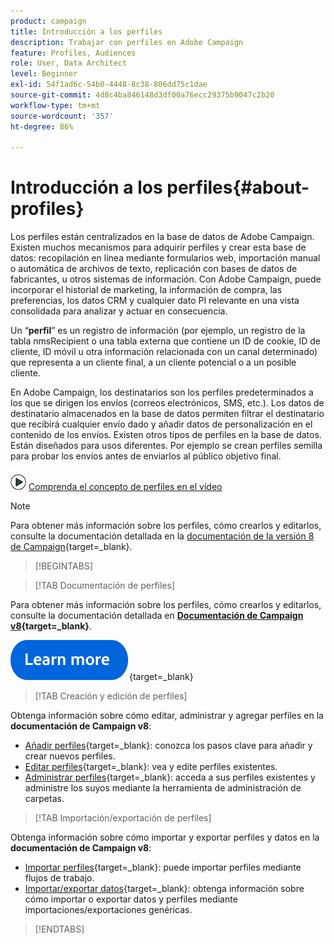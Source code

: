 ```yaml
---
product: campaign
title: Introducción a los perfiles
description: Trabajar con perfiles en Adobe Campaign
feature: Profiles, Audiences
role: User, Data Architect
level: Beginner
exl-id: 54f1ad6c-54b0-4448-8c38-806dd75c1dae
source-git-commit: 4d8c4ba846148d3df00a76ecc29375b9047c2b20
workflow-type: tm+mt
source-wordcount: '357'
ht-degree: 86%

---
```


# Introducción a los perfiles{#about-profiles}



Los perfiles están centralizados en la base de datos de Adobe Campaign. Existen muchos mecanismos para adquirir perfiles y crear esta base de datos: recopilación en línea mediante formularios web, importación manual o automática de archivos de texto, replicación con bases de datos de fabricantes, u otros sistemas de información. Con Adobe Campaign, puede incorporar el historial de marketing, la información de compra, las preferencias, los datos CRM y cualquier dato PI relevante en una vista consolidada para analizar y actuar en consecuencia.

Un “**perfil**” es un registro de información (por ejemplo, un registro de la tabla nmsRecipient o una tabla externa que contiene un ID de cookie, ID de cliente, ID móvil u otra información relacionada con un canal determinado) que representa a un cliente final, a un cliente potencial o a un posible cliente.

En Adobe Campaign, los destinatarios son los perfiles predeterminados a los que se dirigen los envíos (correos electrónicos, SMS, etc.). Los datos de destinatario almacenados en la base de datos permiten filtrar el destinatario que recibirá cualquier envío dado y añadir datos de personalización en el contenido de los envíos. Existen otros tipos de perfiles en la base de datos. Están diseñados para usos diferentes. Por ejemplo se crean perfiles semilla para probar los envíos antes de enviarlos al público objetivo final.

![Vídeo que muestra los perfiles y cómo funcionan](assets/do-not-localize/how-to-video.png) [Comprenda el concepto de perfiles en el vídeo](#create-profiles-video)

>[!NOTE]
>
>Para obtener más información sobre los perfiles, cómo crearlos y editarlos, consulte la documentación detallada en la [documentación de la versión 8 de Campaign](https://experienceleague.adobe.com/es/docs/campaign/campaign-v8/audience/gs-audiences){target=_blank}.

>[!BEGINTABS]

>[!TAB Documentación de perfiles]

Para obtener más información sobre los perfiles, cómo crearlos y editarlos, consulte la documentación detallada en **[Documentación de Campaign v8](https://experienceleague.adobe.com/es/docs/campaign/campaign-v8/audience/gs-audiences){target=_blank}**.

[![imagen](../../assets/do-not-localize/learn-more-button.svg)](https://experienceleague.adobe.com/es/docs/campaign/campaign-v8/audience/gs-audiences){target=_blank}

>[!TAB Creación y edición de perfiles]

Obtenga información sobre cómo editar, administrar y agregar perfiles en la **documentación de Campaign v8**:

* [Añadir perfiles](https://experienceleague.adobe.com/es/docs/campaign-classic/using/getting-started/profile-management/adding-profiles){target=_blank}: conozca los pasos clave para añadir y crear nuevos perfiles.
* [Editar perfiles](https://experienceleague.adobe.com/es/docs/campaign/campaign-v8/audience/view-profiles?lang=es#_blank){target=_blank}: vea y edite perfiles existentes.
* [Administrar perfiles](https://experienceleague.adobe.com/es/docs/campaign/campaign-v8/config/configuration/folders-and-views?lang=es#_blank){target=_blank}: acceda a sus perfiles existentes y administre los suyos mediante la herramienta de administración de carpetas.

>[!TAB Importación/exportación de perfiles]

Obtenga información sobre cómo importar y exportar perfiles y datos en la **documentación de Campaign v8**:

* [Importar perfiles](https://experienceleague.adobe.com/es/docs/campaign/campaign-v8/audience/add-profiles/import-profiles){target=_blank}: puede importar perfiles mediante flujos de trabajo.
* [Importar/exportar datos](https://experienceleague.adobe.com/es/docs/campaign/campaign-v8/data/import){target=_blank}: obtenga información sobre cómo importar o exportar datos y perfiles mediante importaciones/exportaciones genéricas.

>[!ENDTABS]

<!--
## Profile types {#profile-types}

Adobe Campaign lets you manage profiles throughout their entire lifecycle: creation, import, targeting, action tracking, updates, etc.

Each profile matches a database entry. They contain all the information required for targeting, qualifying and tracking individuals.

Profiles can be identified based on storage space. This means that a profile can match: a recipient, a visitor, an operator, a subscriber, a prospect, etc.

## Recipient profiles {#recipient-profiles}

Delivery recipients are stored in the database as profiles containing the information linked to them: last name, first name, address, subscriptions, deliveries, etc. When you create campaigns, you can define the target of the deliveries to a selection of the profiles in the base according to simple or advanced criteria.

You can also create campaigns aimed at recipients whose profiles are stored not in the database, but in files. These are known as "external" deliveries. For more information about this type of delivery, refer to [this page](../../delivery/using/steps-defining-the-target-population.md#selecting-external-recipients).

The main methods for creating recipient profiles are as follows:

* direct input in the graphical interface screens,
* importing recipient lists,
* on-line collection via web forms.

>[!NOTE]
>
>To find out how files and web forms are imported, refer to [Generic imports and exports](../../platform/using/get-started-data-import-export.md).

## Profiles and targets {#profiles-and-targets}

The **[!UICONTROL Profiles and targets]** link lets you display recipients stored in Adobe Campaign database. You can create new recipient, edit an existing recipient and access its profile. For more on this, refer to [this page](../../platform/using/editing-a-profile.md).

![](assets/d_ncs_user_interface_target_link.png)

It also gives you access to:

* lists - [Learn more](../../platform/using/creating-and-managing-lists.md)
* subscription services - [Learn more](../../delivery/using/managing-subscriptions.md)
* web applications - [Learn more](../../web/using/about-web-applications.md)
* imports and exports (jobs) - [Learn more](../../platform/using/about-generic-imports-exports.md)
* targeting workflows - [Learn more](../../workflow/using/building-a-workflow.md#implementation-steps-)

The recipients page lets you perform frequent operations on profiles: edits, updates, adds, deletions, sorts.

For more advanced profile manipulations, you need to edit the Adobe Campaign tree. To do this, click the **[!UICONTROL Explorer]** link on the Adobe Campaign home page.

By default, recipients are stored in the **[!UICONTROL Profiles and Targets > Recipients]** node of the tree. You can create recipients from this view, as well as:

* sort and filter the profiles of the database - [Learn more](../../platform/using/filtering-options.md)
* move, copy or delete profiles from the database - [Learn more](../../platform/using/managing-profiles.md),
* update profiles - [Learn more](../../platform/using/updating-data.md)
* export recipients - [Learn more](../../platform/using/exporting-and-importing-profiles.md)
* create recipient groups - [Learn more](../../platform/using/creating-and-managing-lists.md)

To access advanced functionalities and configurations, you need to click the **[!UICONTROL Explorer]** icon. 

![](assets/d_ncs_user_interface01.png)

The general layout of the Adobe Campaign explorer is presented in [this page](../../platform/using/adobe-campaign-explorer.md).

>[!NOTE]
>
>You can also display an advanced view of this list from the Adobe Campaign tree by clicking the **[!UICONTROL Profiles and targets > Recipients]** link. The list display can be configured to suit your needs. You can add or delete columns, define column order, sort data, etc. List display configuration is described in [this page](../../platform/using/adobe-campaign-ui-lists.md).  
>
>You can also define recipient views. For further information about this functionality, refer to [this section](../../platform/using/access-management-folders.md).

## Active profiles {#active-profiles}

An active profile is a profile that customer has attempted to communicate with during the past 12 months via any channel.

According to your contract, each of your Campaign instances is provisioned with a specific amount of active profiles that are counted for billing purposes. Please refer to your latest contract for reference on number of purchased active profiles. Learn more in [Adobe Campaign product description](https://helpx.adobe.com/es/legal/product-descriptions/adobe-campaign-managed-cloud-services.html){target="_blank"}.

You can monitor the number of active profiles on your instance directly from Campaign Control Panel. For more on this, refer to the [Control Panel documentation](https://experienceleague.adobe.com/docs/control-panel/using/performance-monitoring/active-profiles-monitoring.html?lang=es){target="_blank"}.

The following guardrails and limitations apply:

* A profile that has been targeted by several deliveries is counted only once. 
* Profiles targeted in the context of Social marketing on X (Twitter) or Facebook are not taken into account as active profiles.
* The count of active profiles is available for **Marketing instances** only. It is not available for Execution instances, meaning MID (mid sourcing) and RT (Message Center / Real-time messaging) instances.
* The count is based on the recipient primary key. As a consequence, if a profile is present in two different recipient tables, it can be counted twice as an active profile.


## Tutorial video {#create-profiles-video}

Learn how to access profile data, sort and filter profiles and manually create and manage profiles.

This video also explains the compliance of Adobe Campaign Classic with General Data Protection Regulations. 

>[!VIDEO](https://video.tv.adobe.com/v/35611?quality=12)

Additional Campaign Classic how-to videos are available [here](https://experienceleague.adobe.com/docs/campaign-classic-learn/tutorials/overview.html?lang=es).

**See also**

* [Privacy management in Campaign](https://helpx.adobe.com/campaign/kb/acc-privacy.html)

* [Create queries and segment data in workflows](../../workflow/using/targeting-data.md)

* [Select target mapping](../../delivery/using/steps-defining-the-target-population.md#select-a-target-mapping)

-->